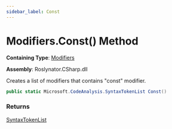 ```yaml
---
sidebar_label: Const
---
```


# Modifiers\.Const\(\) Method

**Containing Type**: [Modifiers](../index.md)

**Assembly**: Roslynator\.CSharp\.dll

  
Creates a list of modifiers that contains "const" modifier\.

```csharp
public static Microsoft.CodeAnalysis.SyntaxTokenList Const()
```

### Returns

[SyntaxTokenList](https://docs.microsoft.com/en-us/dotnet/api/microsoft.codeanalysis.syntaxtokenlist)

